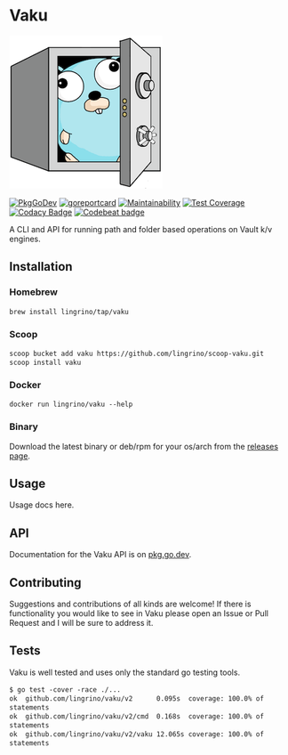 # Vaku

[![Vaku](www/assets/images/logo-vaku-sm.png?raw=true)](www/assets/logo-vaku-sm.png "Vaku")

[![PkgGoDev](https://pkg.go.dev/badge/github.com/lingrino/vaku/vaku)](https://pkg.go.dev/github.com/lingrino/vaku/vaku)
[![goreportcard](https://goreportcard.com/badge/github.com/lingrino/vaku)](https://goreportcard.com/report/github.com/lingrino/vaku)
[![Maintainability](https://api.codeclimate.com/v1/badges/db6951b0aa53becf8c92/maintainability)](https://codeclimate.com/github/lingrino/vaku/maintainability)
[![Test Coverage](https://api.codeclimate.com/v1/badges/db6951b0aa53becf8c92/test_coverage)](https://codeclimate.com/github/lingrino/vaku/test_coverage)
[![Codacy Badge](https://app.codacy.com/project/badge/Grade/65802905eb8148e2ae9ae4c909673ee2)](https://www.codacy.com/gh/lingrino/vaku/dashboard)
[![Codebeat badge](https://codebeat.co/badges/f6dfd08e-97c5-4afd-9dd0-64cf0a5d03a8)](https://codebeat.co/projects/github-com-lingrino-vaku-main)

A CLI and API for running path and folder based operations on Vault k/v engines.

## Installation

### Homebrew

```shell
brew install lingrino/tap/vaku
```

### Scoop

```shell
scoop bucket add vaku https://github.com/lingrino/scoop-vaku.git
scoop install vaku
```

### Docker

```shell
docker run lingrino/vaku --help
```

### Binary

Download the latest binary or deb/rpm for your os/arch from the [releases page](https://github.com/lingrino/vaku/releases).

## Usage

Usage docs here.

## API

Documentation for the Vaku API is on [pkg.go.dev](https://pkg.go.dev/github.com/lingrino/vaku/vaku).

## Contributing

Suggestions and contributions of all kinds are welcome! If there is functionality you would like to see in Vaku please open an Issue or Pull Request and I will be sure to address it.

## Tests

Vaku is well tested and uses only the standard go testing tools.

```shell
$ go test -cover -race ./...
ok  github.com/lingrino/vaku/v2      0.095s  coverage: 100.0% of statements
ok  github.com/lingrino/vaku/v2/cmd  0.168s  coverage: 100.0% of statements
ok  github.com/lingrino/vaku/v2/vaku 12.065s coverage: 100.0% of statements
```
